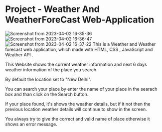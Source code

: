 # Project - Weather And WeatherForeCast Web-Application 
![Screenshot from 2023-04-02 16-35-36](https://user-images.githubusercontent.com/89659936/229349042-36239f88-15fe-4cb6-937e-400aed4e78f0.png)
![Screenshot from 2023-04-02 16-36-47](https://user-images.githubusercontent.com/89659936/229349046-dd194642-927a-4765-8fcf-e5eb59b2f99f.png)
![Screenshot from 2023-04-02 16-37-22](https://user-images.githubusercontent.com/89659936/229349049-4e41ab38-52ec-482b-b581-bedac444a2ef.png)
This is a Weather and Weather forecast web application, which made with HTML, CSS , JavaScript and Weather API .

This Website shows the current weather information and next 6 days weather information of the place you search.

By default the location set to "New Delhi".

You can search your place by enter the name of your place in the searach box and than click on the Search button.

If your place found, it's shows the weather details, but if it not then the previous location weather details will continue to show in the screen.

You always try to give the correct and valid name of place otherwise it shows an error message.

